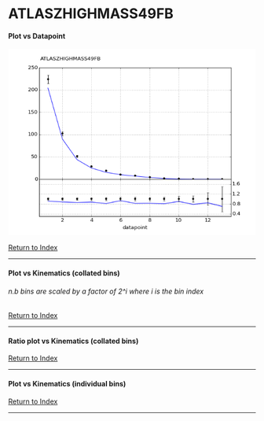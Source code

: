 ATLASZHIGHMASS49FB
==================
#### Plot vs Datapoint 
[![ATLASZHIGHMASS49FB datapoints](ATLASZHIGHMASS49FB.png)](ATLASZHIGHMASS49FB.pdf) 

[Return to Index](../index.html)

------------- 
#### Plot vs Kinematics (collated bins) 
###### n.b bins are scaled by a factor of 2^i where i is the bin index  
      
[Return to Index](../index.html)

------------- 
#### Ratio plot vs Kinematics (collated bins) 
      
[Return to Index](../index.html)

------------- 
#### Plot vs Kinematics (individual bins) 
      
[Return to Index](../index.html)

------------- 
